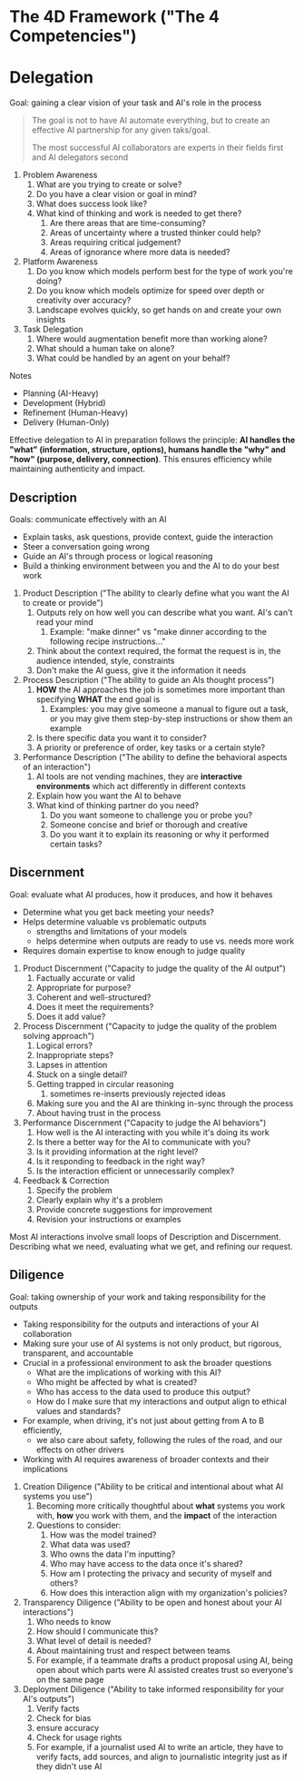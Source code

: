# The 4D Framework ("The 4 Competencies")

# Delegation

Goal: gaining a clear vision of your task and AI's role in the process

> The goal is not to have AI automate everything, but to create an effective AI partnership for any given taks/goal.
>
> The most successful AI collaborators are experts in their fields first and AI delegators second

1. Problem Awareness
    1. What are you trying to create or solve?
    2. Do you have a clear vision or goal in mind?
    3. What does success look like?
    4. What kind of thinking and work is needed to get there?
        1. Are there areas that are time-consuming?
        2. Areas of uncertainty where a trusted thinker could help?
        3. Areas requiring critical judgement?
        4. Areas of ignorance where more data is needed?
2. Platform Awareness
    1. Do you know which models perform best for the type of work you're doing?
    2. Do you know which models optimize for speed over depth or creativity over accuracy?
    3. Landscape evolves quickly, so get hands on and create your own insights
3. Task Delegation
    1. Where would augmentation benefit more than working alone?
    2. What should a human take on alone?
    3. What could be handled by an agent on your behalf?

Notes

- Planning (AI-Heavy)
- Development (Hybrid)
- Refinement (Human-Heavy)
- Delivery (Human-Only)

Effective delegation to AI in preparation follows the principle: **AI handles the "what" (information, structure,
options),
humans handle the "why" and "how" (purpose, delivery, connection)**. This ensures efficiency while maintaining
authenticity and impact.

## Description

Goals: communicate effectively with an AI

- Explain tasks, ask questions, provide context, guide the interaction
- Steer a conversation going wrong
- Guide an AI's through process or logical reasoning
- Build a thinking environment between you and the AI to do your best work

1. Product Description ("The ability to clearly define what you want the AI to create or provide")
    1. Outputs rely on how well you can describe what you want. AI's can't read your mind
        1. Example: "make dinner" vs "make dinner according to the following recipe instructions..."
    2. Think about the context required, the format the request is in, the audience intended, style, constraints
    3. Don't make the AI guess, give it the information it needs
2. Process Description ("The ability to guide an AIs thought process")
    1. **HOW** the AI approaches the job is sometimes more important than specifying **WHAT** the end goal is
        1. Examples: you may give someone a manual to figure out a task, or you may give them step-by-step instructions
           or show them an example
    2. Is there specific data you want it to consider?
    3. A priority or preference of order, key tasks or a certain style?
3. Performance Description ("The ability to define the behavioral aspects of an interaction")
    1. AI tools are not vending machines, they are **interactive environments** which act differently in different
       contexts
    2. Explain how you want the AI to behave
    3. What kind of thinking partner do you need?
        1. Do you want someone to challenge you or probe you?
        2. Someone concise and brief or thorough and creative
        3. Do you want it to explain its reasoning or why it performed certain tasks?

## Discernment

Goal: evaluate what AI produces, how it produces, and how it behaves

- Determine what you get back meeting your needs?
- Helps determine valuable vs problematic outputs
    - strengths and limitations of your models
    - helps determine when outputs are ready to use vs. needs more work
- Requires domain expertise to know enough to judge quality

1. Product Discernment ("Capacity to judge the quality of the AI output")
    1. Factually accurate or valid
    2. Appropriate for purpose?
    3. Coherent and well-structured?
    4. Does it meet the requirements?
    5. Does it add value?
2. Process Discernment ("Capacity to judge the quality of the problem solving approach")
    1. Logical errors?
    2. Inappropriate steps?
    3. Lapses in attention
    4. Stuck on a single detail?
    5. Getting trapped in circular reasoning
        1. sometimes re-inserts previously rejected ideas
    6. Making sure you and the AI are thinking in-sync through the process
    7. About having trust in the process
3. Performance Discernment ("Capacity to judge the AI behaviors")
    1. How well is the AI interacting with you while it's doing its work
    2. Is there a better way for the AI to communicate with you?
    3. Is it providing information at the right level?
    4. Is it responding to feedback in the right way?
    5. Is the interaction efficient or unnecessarily complex?
4. Feedback & Correction
    1. Specify the problem
    2. Clearly explain why it's a problem
    3. Provide concrete suggestions for improvement
    4. Revision your instructions or examples

Most AI interactions involve small loops of Description and Discernment.
Describing what we need, evaluating what we get, and refining our request.

## Diligence

Goal: taking ownership of your work and taking responsibility for the outputs
- Taking responsibility for the outputs and interactions of your AI collaboration
- Making sure your use of AI systems is not only product, but rigorous, transparent, and accountable
- Crucial in a professional environment to ask the broader questions
  - What are the implications of working with this AI?
  - Who might be affected by what is created?
  - Who has access to the data used to produce this output?
  - How do I make sure that my interactions and output align to ethical values and standards?
- For example, when driving, it's not just about getting from A to B efficiently, 
  - we also care about safety, following the rules of the road, and our effects on other drivers
- Working with AI requires awareness of broader contexts and their implications

1. Creation Diligence ("Ability to be critical and intentional about what AI systems you use")
   1. Becoming more critically thoughtful about **what** systems you work with, **how** you work with them, and the **impact** of the interaction
   2. Questions to consider:
      1. How was the model trained?
      2. What data was used?
      3. Who owns the data I'm inputting?
      4. Who may have access to the data once it's shared?
      5. How am I protecting the privacy and security of myself and others?
      6. How does this interaction align with my organization's policies?
2. Transparency Diligence ("Ability to be open and honest about your AI interactions")
   1. Who needs to know
   2. How should I communicate this?
   3. What level of detail is needed?
   4. About maintaining trust and respect between teams
   5. For example, if a teammate drafts a product proposal using AI, being open about which parts were AI assisted creates trust so everyone's on the same page
3. Deployment Diligence ("Ability to take informed responsibility for your AI's outputs")
   1. Verify facts
   2. Check for bias
   3. ensure accuracy
   4. Check for usage rights
   5. For example, if a journalist used AI to write an article, they have to verify facts, add sources, and align to journalistic integrity just as if they didn't use AI
